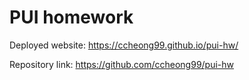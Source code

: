 # PUI homework

Deployed website: https://ccheong99.github.io/pui-hw/

Repository link: https://github.com/ccheong99/pui-hw
